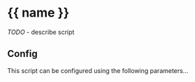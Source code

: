 # {{ name }}

_TODO_ - describe script

## Config

This script can be configured using the following parameters...
